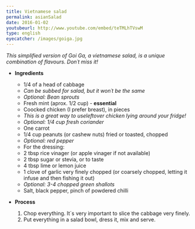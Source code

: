 ```yaml
---
title: Vietnamese salad
permalink: asianSalad
date: 2016-01-02
youtubeurl: http://www.youtube.com/embed/teTMLhTVswM
type: english
eyecatcher: /images/goiga.jpg
---
```



_This simplified version of Goi Ga, a vietnamese salad, is a unique combination of flavours. Don´t miss it!_

* **Ingredients**
  * 1/4 of a head of cabbage 
   - _Can be subbed for salad, but it won´t be the same_
  * _Optional: Bean sprouts_
  * Fresh mint (aprox. 1/2 cup) - **essential**
  * Coocked chicken (I prefer breast), in pieces
   - _This is a great way to useleftover chicken lying around your fridge!_
  * _Optional: 1/4 cup fresh coriander_
  * One carrot
  * 1/4 cup peanuts (or cashew nuts) fried or toasted, chopped
  * _Optional: red pepper_
  * For the dressing: 
   - 2 tbsp rice vinager (or apple vinager if not available)
   - 2 tbsp sugar or stevia, or to taste
   - 4 tbsp lime or lemon juice
   - 1 clove of garlic very finely chopped (or coarsely chopped, letting it infuse and then fishing it out)
   - _Optional: 3-4 chopped green shallots_
   - Salt, black pepper, pinch of powdered chilli 

* **Process**
  1. Chop everything. It´s very important to slice the cabbage very finely. 
  2. Put everything in a salad bowl, dress it, mix and serve.
